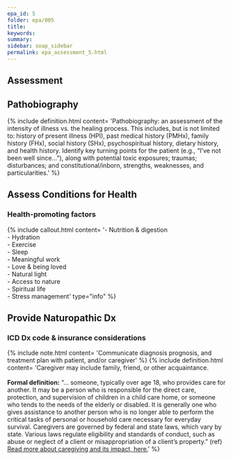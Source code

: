 ```yaml
---
epa_id: 5
folder: epa/005
title: 
keywords: 
summary: 
sidebar: soap_sidebar
permalink: epa_assessment_5.html
---
```


## Assessment
## Pathobiography
{% include definition.html content= 'Pathobiography: an assessment of the intensity of illness vs. the healing process. This includes, but is not limited to: history of present illness (HPI), past medical history (PMHx), family history (FHx), social history (SHx), psychospiritual history, dietary history, and  health history. Identify key turning points for the patient (e.g., “I’ve  not  been well since…”), along with potential toxic exposures; traumas; disturbances; and constitutional/inborn, strengths, weaknesses, and particularities.' %}

## Assess Conditions for Health

### Health-promoting factors
{% include callout.html content= '- Nutrition & digestion<br>- Hydration<br>- Exercise<br>- Sleep<br>- Meaningful work<br>- Love & being loved<br>- Natural light<br>- Access to nature<br>- Spiritual life<br>- Stress management' type="info" %}

## Provide Naturopathic Dx

### ICD Dx code & insurance considerations
{% include note.html content= 'Communicate diagnosis prognosis, and treatment plan with patient, and/or caregiver' %}
{% include definition.html content= 'Caregiver may include family, friend, or other acquaintance.<br><br>**Formal definition:** “... someone, typically over age 18, who provides care for another. It may be a person who is responsible for the direct care, protection, and supervision of children in a child care home, or someone who tends to the needs of the elderly or disabled. It is generally one who gives assistance to another person who is no longer able to perform the critical tasks of personal or household care necessary for everyday survival. Caregivers are governed by federal and state laws, which vary by state. Various laws regulate eligibility and standards of conduct, such as abuse or neglect of a client or misappropriation of a client’s property.” (ref) [Read more about caregiving and its impact, here.](https://www.cdc.gov/aging/caregiving/index.htm)' %}


